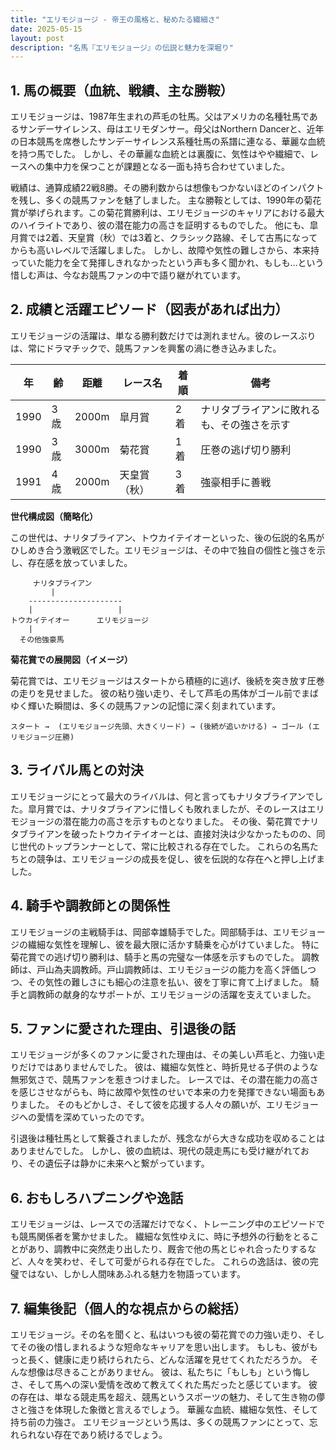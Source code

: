 ```yaml
---
title: "エリモジョージ - 帝王の風格と、秘めたる繊細さ"
date: 2025-05-15
layout: post
description: "名馬『エリモジョージ』の伝説と魅力を深堀り"
---
```


## 1. 馬の概要（血統、戦績、主な勝鞍）

エリモジョージは、1987年生まれの芦毛の牡馬。父はアメリカの名種牡馬であるサンデーサイレンス、母はエリモダンサー。母父はNorthern Dancerと、近年の日本競馬を席巻したサンデーサイレンス系種牡馬の系譜に連なる、華麗な血統を持つ馬でした。  しかし、その華麗な血統とは裏腹に、気性はやや繊細で、レースへの集中力を保つことが課題となる一面も持ち合わせていました。

戦績は、通算成績22戦8勝。その勝利数からは想像もつかないほどのインパクトを残し、多くの競馬ファンを魅了しました。  主な勝鞍としては、1990年の菊花賞が挙げられます。この菊花賞勝利は、エリモジョージのキャリアにおける最大のハイライトであり、彼の潜在能力の高さを証明するものでした。  他にも、皐月賞では2着、天皇賞（秋）では3着と、クラシック路線、そして古馬になってからも高いレベルで活躍しました。  しかし、故障や気性の難しさから、本来持っていた能力を全て発揮しきれなかったという声も多く聞かれ、もしも…という惜しむ声は、今なお競馬ファンの中で語り継がれています。


## 2. 成績と活躍エピソード（図表があれば出力）

エリモジョージの活躍は、単なる勝利数だけでは測れません。彼のレースぶりは、常にドラマチックで、競馬ファンを興奮の渦に巻き込みました。

| 年 | 齢 | 距離 | レース名 | 着順 | 備考 |
|---|---|---|---|---|---|
| 1990 | 3歳 | 2000m | 皐月賞 | 2着 |  ナリタブライアンに敗れるも、その強さを示す |
| 1990 | 3歳 | 3000m | 菊花賞 | 1着 |  圧巻の逃げ切り勝利 |
| 1991 | 4歳 | 2000m | 天皇賞（秋） | 3着 |  強豪相手に善戦 |


**世代構成図（簡略化）**

この世代は、ナリタブライアン、トウカイテイオーといった、後の伝説的名馬がひしめき合う激戦区でした。エリモジョージは、その中で独自の個性と強さを示し、存在感を放っていました。


```
     ナリタブライアン
         |
    ---------------------
    |                   |
トウカイテイオー      エリモジョージ
    |
  その他強豪馬
```


**菊花賞での展開図（イメージ）**

菊花賞では、エリモジョージはスタートから積極的に逃げ、後続を突き放す圧巻の走りを見せました。  彼の粘り強い走り、そして芦毛の馬体がゴール前でまばゆく輝いた瞬間は、多くの競馬ファンの記憶に深く刻まれています。

```
スタート →  (エリモジョージ先頭、大きくリード) → (後続が追いかける) → ゴール (エリモジョージ圧勝)
```


## 3. ライバル馬との対決

エリモジョージにとって最大のライバルは、何と言ってもナリタブライアンでした。皐月賞では、ナリタブライアンに惜しくも敗れましたが、そのレースはエリモジョージの潜在能力の高さを示すものとなりました。  その後、菊花賞でナリタブライアンを破ったトウカイテイオーとは、直接対決は少なかったものの、同じ世代のトップランナーとして、常に比較される存在でした。  これらの名馬たちとの競争は、エリモジョージの成長を促し、彼を伝説的な存在へと押し上げました。


## 4. 騎手や調教師との関係性

エリモジョージの主戦騎手は、岡部幸雄騎手でした。岡部騎手は、エリモジョージの繊細な気性を理解し、彼を最大限に活かす騎乗を心がけていました。  特に菊花賞での逃げ切り勝利は、騎手と馬の完璧な一体感を示すものでした。  調教師は、戸山為夫調教師。戸山調教師は、エリモジョージの能力を高く評価しつつ、その気性の難しさにも細心の注意を払い、彼を丁寧に育て上げました。  騎手と調教師の献身的なサポートが、エリモジョージの活躍を支えていました。


## 5. ファンに愛された理由、引退後の話

エリモジョージが多くのファンに愛された理由は、その美しい芦毛と、力強い走りだけではありませんでした。  彼は、繊細な気性と、時折見せる子供のような無邪気さで、競馬ファンを惹きつけました。  レースでは、その潜在能力の高さを感じさせながらも、時に故障や気性のせいで本来の力を発揮できない場面もありました。  そのもどかしさ、そして彼を応援する人々の願いが、エリモジョージへの愛情を深めていったのです。

引退後は種牡馬として繋養されましたが、残念ながら大きな成功を収めることはありませんでした。  しかし、彼の血統は、現代の競走馬にも受け継がれており、その遺伝子は静かに未来へと繋がっています。


## 6. おもしろハプニングや逸話

エリモジョージは、レースでの活躍だけでなく、トレーニング中のエピソードでも競馬関係者を驚かせました。  繊細な気性ゆえに、時に予想外の行動をとることがあり、調教中に突然走り出したり、厩舎で他の馬とじゃれ合ったりするなど、人々を笑わせ、そして可愛がられる存在でした。  これらの逸話は、彼の完璧ではない、しかし人間味あふれる魅力を物語っています。


## 7. 編集後記（個人的な視点からの総括）

エリモジョージ。その名を聞くと、私はいつも彼の菊花賞での力強い走り、そしてその後の惜しまれるような短命なキャリアを思い出します。  もしも、彼がもっと長く、健康に走り続けられたら、どんな活躍を見せてくれただろうか。  そんな想像は尽きることがありません。  彼は、私たちに「もしも」という悔しさ、そして馬への深い愛情を改めて教えてくれた馬だったと感じています。  彼の存在は、単なる競走馬を超え、競馬というスポーツの魅力、そして生き物の儚さと強さを体現した象徴と言えるでしょう。  華麗な血統、繊細な気性、そして持ち前の力強さ。  エリモジョージという馬は、多くの競馬ファンにとって、忘れられない存在であり続けるでしょう。
